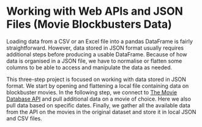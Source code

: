 # Working with Web APIs and JSON Files (Movie Blockbusters Data)

Loading data from a CSV or an Excel file into a pandas DataFrame is fairly straightforward. However, data stored in JSON format usually requires additional steps before producing a usable DataFrame. Because of how data is organised in a JSON file, we have to normalise or flatten some columns to be able to access and manipulate the data as needed.

This three-step project is focused on working with data stored in JSON format. We start by opening and flattening a local file containing data on blockbuster movies. In the following step, we connect to [The Movie Database API](https://www.themoviedb.org) and pull additional data on a movie of choice. Here we also pull data based on specific dates. Finally, we gather all the available data from the API on the movies in the original dataset and store it in local JSON and CSV files.